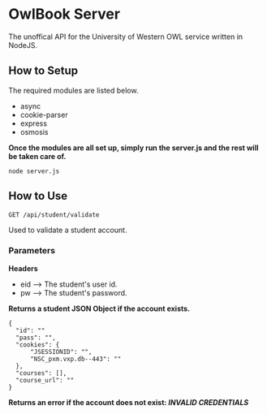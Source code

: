 # OwlBook Server
The unoffical API for the University of Western OWL service written in NodeJS.

## How to Setup
The required modules are listed below.
* async
* cookie-parser
* express
* osmosis

**Once the modules are all set up, simply run the server.js and the rest will be taken care of.**

    node server.js

## How to Use
    GET /api/student/validate
Used to validate a student account.

### Parameters
**Headers**
* eid --> The student's user id.
* pw --> The student's password.

**Returns a student JSON Object if the account exists.**

    {
      "id": ""
      "pass": "",
      "cookies": {
          "JSESSIONID": "",
          "NSC_pxm.vxp.db--443": ""
      },
      "courses": [],
      "course_url": ""
    }

**Returns an error if the account does not exist: _INVALID CREDENTIALS_**

    
